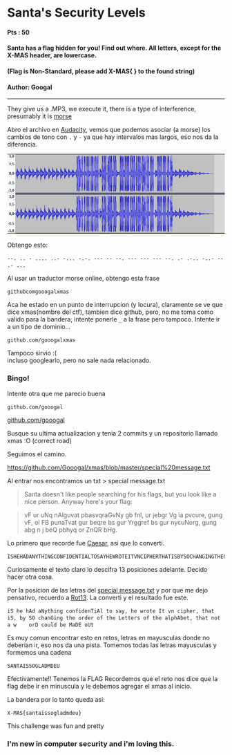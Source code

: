 # Santa's Security Levels
#### Pts : 50  
#### Santa has a flag hidden for you! Find out where. All letters, except for the X-MAS header, are lowercase.
#### (Flag is Non-Standard, please add X-MAS{ } to the found string)
#### Author: Googal

---

They give us a .MP3, we execute it, there is a type of interference, presumably it is [morse](https://en.wikipedia.org/wiki/Morse_code)

Abro el archivo en [Audacity](https://www.audacityteam.org/), vemos que podemos asociar (a morse) los cambios de tono con `.` y `-` ya que hay intervalos mas largos, eso nos da la diferencia.

![alt text](https://github.com/jntxJ/CTF-WriteUps/blob/master/2018/X-MAS-CTF18/forensics/SantaSecurityLevels/Audacity.png)

Obtengo esto:

    --. .. - .... ..- -... -.-. --- -- --. --- --- --- --. .- .-.. -..- -- .- ...

Al usar un traductor morse online, obtengo esta frase

    githubcomgooogalxmas

Aca he estado en un punto de interrupcion (y locura), claramente se ve que dice xmas(nombre del ctf), tambien dice github, 
pero, no me toma como valido para la bandera, intente ponerle `_` a la frase pero tampoco. Intente ir a un tipo de dominio... 

    github.com/gooogalxmas

Tampoco sirvio :(    
incluso googlearlo, pero no sale nada relacionado.

### Bingo! 

Intente otra que me parecio buena

    github.com/gooogal
    
[github.com/gooogal](https://github.com/gooogal)

Busque su ultima actualizacion y tenia 2 commits y un repositorio llamado xmas :O
(correct road)

Seguimos el camino.

https://github.com/Gooogal/xmas/blob/master/special%20message.txt

Al entrar nos encontramos un txt > special message.txt

> Santa doesn't like people searching for his flags, but you look like a nice person. 
> Anyway here's your flag:

> vF ur uNq nAlguvat pbasvqraGvNy gb fnl, ur jebgr Vg ia pvcure, gung vF, ol FB punaTvat gur beqre bs gur Yrggref bs gur nycuNorg, gung abg n j    beQ pbhyq or ZnQR bHg.

Lo primero que recorde fue [Caesar](https://en.wikipedia.org/wiki/Caesar_cipher), asi que lo converti.

    ISHEHADANYTHINGCONFIDENTIALTOSAYHEWROTEITVNCIPHERTHATISBYSOCHANGINGTHEORDEROFTHELETTERSOFTHEALPHABETTHATNOTAWORDCOULDBEMADEOUT

Curiosamente el texto claro lo descifra 13 posiciones adelante. 
Decido hacer otra cosa. 

Por la posicion de las letras del [special message.txt](https://github.com/jntxJ/CTF-WriteUps/blob/master/2018/X-MAS-CTF18/forensics/SantaSecurityLevels/special_message.md) 
y por que me dejo pensativo, recuerdo a [Rot13](https://en.wikipedia.org/wiki/ROT13). La converti y el resultado fue este.

    iS he hAd aNything confidenTiAl to say, he wrote It vn cipher, that iS, by SO chanGing the order of the Letters of the alphAbet, that not a w    orD could be MaDE oUt

Es muy comun encontrar esto en retos, letras en mayusculas donde no deberian ir, eso nos da una pista. Tomemos todas las letras mayusculas y formemos una cadena

    SANTAISSOGLADMDEU

Efectivamente!!
Tenemos la FLAG
Recordemos que el reto nos dice que la flag debe ir en minuscula y le debemos agregar el xmas al inicio.

La bandera por lo tanto queda asi:

    X-MAS{santaissogladmdeu}

This challenge was fun and pretty

### I'm new in computer security and i'm loving this. 

